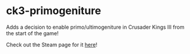 # ck3-primogeniture
Adds a decision to enable primo/ultimogeniture in Crusader Kings III from the start of the game!

Check out the Steam page for it [here](https://steamcommunity.com/sharedfiles/filedetails/?id=2321070912)!
